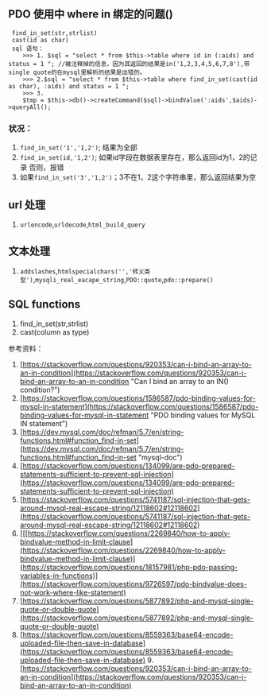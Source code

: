 ## PDO 使用中 where in 绑定的问题()

	 find_in_set(str,strlist)
	 cast(id as char)
	 sql 语句：
		>>> 1. $sql = "select * from $this->table where id in (:aids) and status = 1 "; //被注释掉的信息，因为其返回的结果是in('1,2,3,4,5,6,7,8'),带single quote的在mysql里解析的结果是出错的。
		>>> 2.$sql = "select * from $this->table where find_in_set(cast(id as char), :aids) and status = 1 ";
		>>> 3.
		$tmp = $this->db()->createCommand($sql)->bindValue(':aids',$aids)->queryAll();


### 状况：
   1. `find_in_set('1','1,2')`; 结果为全部
   2. `find_in_set(id,'1,2')`; 如果id字段在数据表里存在，那么返回id为1，2的记录
   	  否则，报错
   3. 如果`find_in_set('3','1,2')`；3不在1，2这个字符串里，那么返回结果为空


## url 处理

1. `urlencode`,`urldecode`,`html_build_query`

## 文本处理
1. `addslashes`,`htmlspecialchars('','转义类型')`,`mysqli_real_eacape_string`,`PDO::quote`,`pdo::prepare()`

## SQL functions
1. find_in_set(str,strlist)
2. cast(column as type)

参考资料：
	
1. [https://stackoverflow.com/questions/920353/can-i-bind-an-array-to-an-in-condition](https://stackoverflow.com/questions/920353/can-i-bind-an-array-to-an-in-condition "Can I bind an array to an IN() condition?")
2. [https://stackoverflow.com/questions/1586587/pdo-binding-values-for-mysql-in-statement](https://stackoverflow.com/questions/1586587/pdo-binding-values-for-mysql-in-statement "PDO binding values for MySQL IN statement")
3. [https://dev.mysql.com/doc/refman/5.7/en/string-functions.html#function_find-in-set](https://dev.mysql.com/doc/refman/5.7/en/string-functions.html#function_find-in-set "mysql-doc")
4. [https://stackoverflow.com/questions/134099/are-pdo-prepared-statements-sufficient-to-prevent-sql-injection](https://stackoverflow.com/questions/134099/are-pdo-prepared-statements-sufficient-to-prevent-sql-injection)
5. [https://stackoverflow.com/questions/5741187/sql-injection-that-gets-around-mysql-real-escape-string/12118602#12118602](https://stackoverflow.com/questions/5741187/sql-injection-that-gets-around-mysql-real-escape-string/12118602#12118602)
6. [[[https://stackoverflow.com/questions/2269840/how-to-apply-bindvalue-method-in-limit-clause](https://stackoverflow.com/questions/2269840/how-to-apply-bindvalue-method-in-limit-clause)](https://stackoverflow.com/questions/18157981/php-pdo-passing-variables-in-functions)](https://stackoverflow.com/questions/9726597/pdo-bindvalue-does-not-work-where-like-statement)
7. [https://stackoverflow.com/questions/5877892/php-and-mysql-single-quote-or-double-quote](https://stackoverflow.com/questions/5877892/php-and-mysql-single-quote-or-double-quote)
8. [https://stackoverflow.com/questions/8559363/base64-encode-uploaded-file-then-save-in-database](https://stackoverflow.com/questions/8559363/base64-encode-uploaded-file-then-save-in-database)
9.[https://stackoverflow.com/questions/920353/can-i-bind-an-array-to-an-in-condition](https://stackoverflow.com/questions/920353/can-i-bind-an-array-to-an-in-condition) 